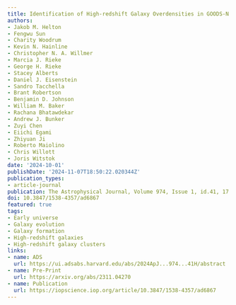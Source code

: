 ```yaml
---
title: Identification of High-redshift Galaxy Overdensities in GOODS-N and GOODS-S
authors:
- Jakob M. Helton
- Fengwu Sun
- Charity Woodrum
- Kevin N. Hainline
- Christopher N. A. Willmer
- Marcia J. Rieke
- George H. Rieke
- Stacey Alberts
- Daniel J. Eisenstein
- Sandro Tacchella
- Brant Robertson
- Benjamin D. Johnson
- William M. Baker
- Rachana Bhatawdekar
- Andrew J. Bunker
- Zuyi Chen
- Eiichi Egami
- Zhiyuan Ji
- Roberto Maiolino
- Chris Willott
- Joris Witstok
date: '2024-10-01'
publishDate: '2024-11-07T18:50:22.020344Z'
publication_types:
- article-journal
publication: The Astrophysical Journal, Volume 974, Issue 1, id.41, 17 pages
doi: 10.3847/1538-4357/ad6867
featured: true
tags:
- Early universe
- Galaxy evolution
- Galaxy formation
- High-redshift galaxies
- High-redshift galaxy clusters
links:
- name: ADS
  url: https://ui.adsabs.harvard.edu/abs/2024ApJ...974...41H/abstract
- name: Pre-Print
  url: https://arxiv.org/abs/2311.04270
- name: Publication
  url: https://iopscience.iop.org/article/10.3847/1538-4357/ad6867
---
```

